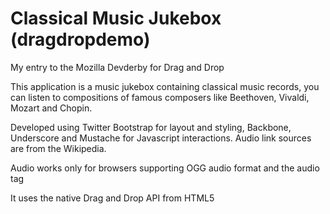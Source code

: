 Classical Music Jukebox (dragdropdemo)
============

My entry to the Mozilla Devderby for Drag and Drop

This application is a music jukebox containing classical music records,
you can listen to compositions of famous composers like Beethoven, Vivaldi, Mozart and Chopin.

Developed using Twitter Bootstrap for layout and styling,
Backbone, Underscore and Mustache for Javascript interactions.
Audio link sources are from the Wikipedia.

Audio works only for browsers supporting OGG audio format and the audio tag

It uses the native Drag and Drop API from HTML5 